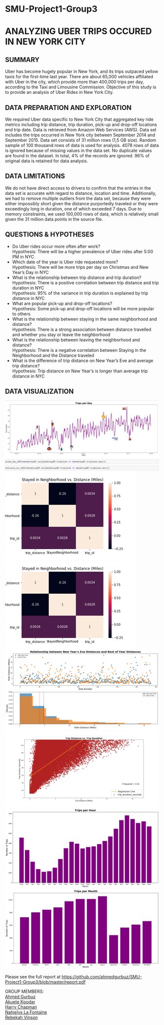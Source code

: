 # SMU-Project1-Group3
# ANALYZING UBER TRIPS OCCURED IN NEW YORK CITY

## SUMMARY
Uber has become hugely popular in New York, and its trips outpaced yellow taxis for the first-time last year. There are about 65,000 vehicles affiliated with Uber in the city, which provide more than 400,000 trips per day, according to the Taxi and Limousine Commission. Objective of this study is to provide an analysis of Uber Rides in New York City.

## DATA PREPARATION AND EXPLORATION
We required Uber data specific to New York City that aggregated key ride metrics including trip distance, trip duration, pick-up and drop-off locations and trip date. Data is retrieved from Amazon Web Services (AWS). Data set includes the trips occurred in New York city between September 2014 and September 2015. Data set consists of 31 million rows (1,5 GB size). Random sample of 100 thousand rows of data is used for analysis. 4078 rows of data is ignored because of missing values in the data set. No duplicate values are found in the dataset. In total, 4% of the records are ignored. 96% of original data is retained for data analysis. 

## DATA LIMITATIONS
We do not have direct access to drivers to confirm that the entries in the data set is accurate with regard to distance, location and time. Additionally, we had to remove multiple outliers from the data set, because they were either impossibly short given the distance purportedly traveled or they were exceedingly long in duration, one of which exceeded 7 days. Due to memory constraints, we used 100,000 rows of data, which is relatively small given  the 31 million data points in the source file.


## QUESTIONS  & HYPOTHESES
- Do Uber rides occur more often after work? <br/>
    Hypothesis: There will be a higher prevalence of Uber rides after 5:00 PM in NYC
- Which date of the year is Uber ride requested more? <br/>
    Hypothesis: There will be more trips per day on Christmas and New Year’s Day in NYC
- What is the relationship between trip distance and trip duration? <br/>
    Hypothesis: There is a positive correlation between trip distance and trip duration in NYC <br/>
    Hypothesis: 95% of the variance in trip duration is explained by trip distance in NYC
- What are popular pick-up and drop-off locations? <br/>
    Hypothesis: Some pick-up and drop-off locations will be more popular to others
- What is the relationship between staying in the same neighborhood and distance? <br/>
    Hypothesis: There is a strong association between distance travelled and whether you stay or leave the neighborhood
- What is the relationship between leaving the neighborhood and distance? <br/>
    Hypothesis: There is a negative correlation between Staying in the Neighborhood and the Distance traveled
- What is the difference of trip distance on New Year’s Eve and average trip distance? <br/>
    Hypothesis: Trip distance on New Year’s is longer than average trip distance in NYC

## DATA VISUALIZATION

![](seasonaltrips.png)<br/>
![](stayneighborhood_distance_heatmap.png)<br/>
![](stayneighborhood_distance_heatmap.png)<br/>
![](relationshipbetweennewyearandrest.png)<br/>
![](Trip_dist_vs_duration.png)<br/>
![](Tripsperhr.png)<br/>
![](Tripspermonthpng.png)


Please see the full report at https://github.com/ahmedgurbuz/SMU-Project1-Group3/blob/master/report.pdf 

GROUP MEMBERS:</br>
[Ahmed Gurbuz](https://github.com/ahmedgurbuz "Ahmed Gurbuz") </br>
[Akuete Kpodar](https://github.com/akuetesmu "Akuete Kpodar") </br>
[Harry Chapman](https://github.com/jharrychapman "Harry Chapman") </br>
[Nahielys La Fontaine](https://github.com/NMLaFontaine "Nahielys La Fontaine") </br>
[Rebekah Vinson](https://github.com/simsrebek "Rebekah Vinson")
